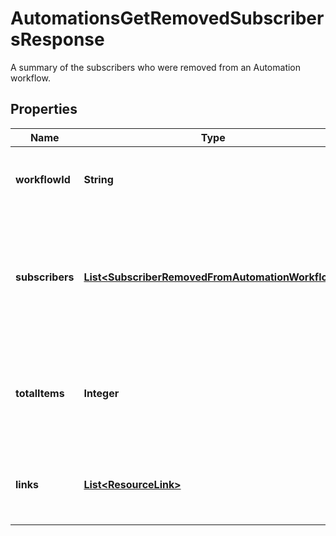 

# AutomationsGetRemovedSubscribersResponse

A summary of the subscribers who were removed from an Automation workflow.

## Properties

| Name | Type | Description | Notes |
|------------ | ------------- | ------------- | -------------|
|**workflowId** | **String** | A string that uniquely identifies an Automation workflow. |  [optional] [readonly] |
|**subscribers** | [**List&lt;SubscriberRemovedFromAutomationWorkflow&gt;**](SubscriberRemovedFromAutomationWorkflow.md) | An array of objects, each representing a subscriber who was removed from an Automation workflow. |  [optional] [readonly] |
|**totalItems** | **Integer** | The total number of items matching the query regardless of pagination. |  [optional] [readonly] |
|**links** | [**List&lt;ResourceLink&gt;**](ResourceLink.md) | A list of link types and descriptions for the API schema documents. |  [optional] [readonly] |



